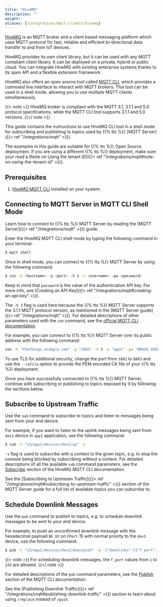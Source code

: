 ```yaml
---
title: "HiveMQ"
description: ""
weight: 
aliases: [/integrations/mqtt-clients/hivemq]
---
```


[HiveMQ](https://www.hivemq.com/) is an MQTT broker and a client based messaging platform which uses MQTT protocol for fast, reliable and efficient bi-directional data transfer to and from IoT devices. 

<!--more-->

HiveMQ provides its own client library, but it can be used with any MQTT compliant client library. It can be deployed on a private, hybrid or public cloud. You can integrate HiveMQ with existing enterprise systems thanks to its open API and a flexible extension framework.

HiveMQ also offers an open source tool called [MQTT CLI](https://github.com/hivemq/mqtt-cli), which provides a command line interface to interact with MQTT brokers. This tool can be used in a shell mode, allowing you to use multiple MQTT clients simultaneously. 

{{< note >}} HiveMQ broker is compliant with the MQTT 3.1, 3.1.1 and 5.0 protocol specifications, while the MQTT CLI tool supports 3.1.1 and 5.0 versions. {{</ note >}}

This guide contains the instructions to use HiveMQ CLI tool in a shell mode for subscribing and publishing to topics used by {{% tts %}} [MQTT Server]({{< ref "/integrations/mqtt" >}}).

The examples in this guide are suitable for {{% tts %}} Open Source deployment. If you are using a different {{% tts %}} deployment, make sure your read a [Note on Using the tenant ID]({{< ref "/integrations/mqtt#note-on-using-the-tenant-id" >}}).

## Prerequisites

1. [HiveMQ MQTT CLI](https://hivemq.github.io/mqtt-cli/docs/installation.html) installed on your system.

## Connecting to MQTT Server in MQTT CLI Shell Mode

Learn how to connect to {{% tts %}} MQTT Server by reading the [MQTT Server]({{< ref "/integrations/mqtt" >}}) guide.

Enter the HiveMQ MQTT CLI shell mode by typing the following command in your terminal:

```bash
$ mqtt shell
```

Once in shell mode, you can connect to {{% tts %}} MQTT Server by using the following command:

```bash
$ con -h <hostname> -p <port> -V 3 -u <username> -pw <password>
```

Keep in mind that `password` is the value of the authentication API key. For more info, see [Creating an API Key]({{< ref "/integrations/mqtt#creating-an-api-key" >}}).

The `-V 3` flag is used here because the {{% tts %}} MQTT Server supports the 3.1.1 MQTT protocol version, as mentioned in the [MQTT Server guide]({{< ref "/integrations/mqtt" >}}). For detailed descriptions of other parameters used with the `con` command, see the [official MQTT CLI documentation](https://hivemq.github.io/mqtt-cli/docs/shell/connect.html).

For example, you can connect to {{% tts %}} MQTT Server over its public address with the following command:

```bash
con -h "thethings.example.com" -p "1883" -V 3 -u "app1" -pw "NNSXS.VEEBURF3KR77ZR.."
```

To use TLS for additional security, change the port from `1883` to `8883` and use the `--cafile` option to provide the PEM encoded CA file of your {{% tts %}} deployment.

Once you have successfully connected to {{% tts %}} MQTT Server, continue with subscribing or publishing to topics exposed by it by following the sections below.

## Subscribe to Upstream Traffic

Use the `sub` command to subscribe to topics and listen to messages being sent from your end device. 

For example, if you want to listen to the uplink messages being sent from `dev1` device in `app1` application, use the following command:

```bash
$ sub -t "v3/app1/devices/dev1/up" -s
```

`-s` flag is used to subscribe with a context to the given topic, e.g. to stop the console being blocked by subscribing without a context. For detailed descriptions of all the available `sub` command parameters, see the [Subscribe](https://hivemq.github.io/mqtt-cli/docs/shell/subscribe.html) section of the HiveMQ MQTT CLI documentation.

See the [Subscribing to Upstream Traffic]({{< ref "/integrations/mqtt#subscribing-to-upstream-traffic" >}}) section of the MQTT Server guide for a full list of available topics you can subscribe to.

## Schedule Downlink Messages

Use the `pub` command to publish to topics, e.g. to schedule downlink messages to be sent to your end device. 

For example, to push an unconfirmed downlink message with the hexadecimal payload `BE EF` on `FPort` 15 with normal priority to the `dev1` device, use the following command:

```bash
$ pub -t "v3/app1/devices/dev1/down/push" -m '{"downlinks":[{"f_port": 15,"frm_payload":"vu8=","priority": "NORMAL"}]}'
```

{{< note >}} For scheduling downlink messages, the `f_port` values from `1` to `233` are allowed. {{</ note >}}

For detailed descriptions of the `pub` command parameters, see the [Publish](https://hivemq.github.io/mqtt-cli/docs/shell/publish.html) section of the MQTT CLI documentation.

See the [Publishing Downlink Traffic]({{< ref "/integrations/mqtt#publishing-downlink-traffic" >}}) section to learn about using `/replace` instead of `/push`.
